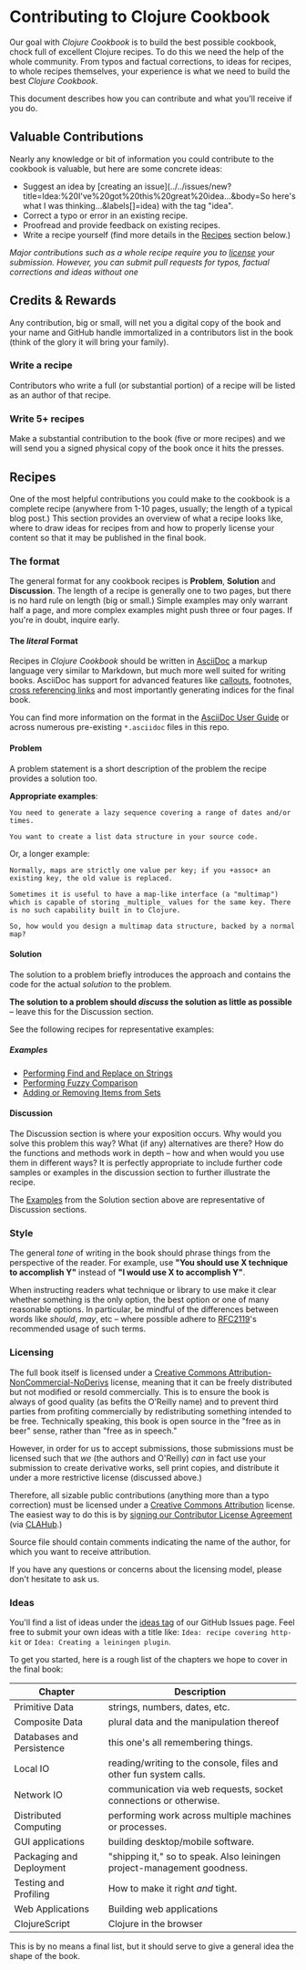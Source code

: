 # Contributing to Clojure Cookbook

Our goal with *Clojure Cookbook* is to build the best possible cookbook, chock full of excellent Clojure recipes. To do this we need the help of the whole community. From typos and factual corrections, to ideas for recipes, to whole recipes themselves, your experience is what we need to build the best *Clojure Cookbook*.

This document describes how you can contribute and what you'll receive if you do.

## Valuable Contributions

Nearly any knowledge or bit of information you could contribute to the cookbook is valuable, but here are some concrete ideas:

* Suggest an idea by [creating an issue](../../issues/new?title=Idea:%20I've%20got%20this%20great%20idea...&body=So here's what I was thinking...&labels[]=idea) with the tag "idea".
* Correct a typo or error in an existing recipe.
* Proofread and provide feedback on existing recipes.
* Write a recipe yourself (find more details in the [Recipes](#Recipes) section below.)

*Major contributions such as a whole recipe require you to [license](#licensing) your submission. However, you can submit pull requests for typos, factual corrections and ideas without one*

## Credits & Rewards

Any contribution, big or small, will net you a digital copy of the book and your name and GitHub handle immortalized in a contributors list in the book (think of the glory it will bring your family). 

### Write a recipe

Contributors who write a full (or substantial portion) of a recipe will be listed as an author of that recipe.

### Write 5+ recipes

Make a substantial contribution to the book (five or more recipes) and we will send you a signed physical copy of the book once it hits the presses.

## Recipes

One of the most helpful contributions you could make to the cookbook is a complete recipe (anywhere from 1-10 pages, usually; the length of a typical blog post.) This section provides an overview of what a recipe looks like, where to draw ideas for recipes from and how to properly license your content so that it may be published in the final book.

### The format

The general format for any cookbook recipes is **Problem**, **Solution** and **Discussion**. The length of a recipe is generally one to two pages, but there is no hard rule on length (big or small.) Simple examples may only warrant half a page, and more complex examples might push three or four pages. If you're in doubt, inquire early.

#### The *literal* Format

Recipes in *Clojure Cookbook* should be written in [AsciiDoc](http://www.methods.co.nz/asciidoc/) a markup language very similar to Markdown, but much more well suited for writing books. AsciiDoc has support for advanced features like [callouts](http://www.methods.co.nz/asciidoc/asciidoc.css-embedded.html#X105), footnotes, [cross referencing links](http://www.methods.co.nz/asciidoc/asciidoc.css-embedded.html#_internal_cross_references) and most importantly generating indices for the final book.

You can find more information on the format in the [AsciiDoc User Guide](http://www.methods.co.nz/asciidoc/asciidoc.css-embedded.html) or across numerous pre-existing `*.asciidoc` files in this repo.

#### Problem

A problem statement is a short description of the problem the recipe provides a solution too.

**Appropriate examples**:

```
You need to generate a lazy sequence covering a range of dates and/or times.
```

```
You want to create a list data structure in your source code.
```

Or, a longer example:

```
Normally, maps are strictly one value per key; if you +assoc+ an
existing key, the old value is replaced.

Sometimes it is useful to have a map-like interface (a "multimap")
which is capable of storing _multiple_ values for the same key. There
is no such capability built in to Clojure.

So, how would you design a multimap data structure, backed by a normal
map?
```

#### Solution

The solution to a problem briefly introduces the approach and contains the code for the actual *solution* to the problem.

**The solution to a problem should *discuss* the solution as little as possible** – leave this for the Discussion section.

See the following recipes for representative examples:

##### Examples

* [Performing Find and Replace on Strings](primitive-data/strings/find-and-replace/find-and-replace.asciidoc)
* [Performing Fuzzy Comparison](primitive-data/math/fuzzy-comparison/fuzzy-comparison.asciidoc)
* [Adding or Removing Items from Sets](composite-data/sets/adding-and-removing/adding-and-removing.asciidoc)

#### Discussion

The Discussion section is where your exposition occurs. Why would you solve this problem this way? What (if any) alternatives are there? How do the functions and methods work in depth – how and when would you use them in different ways? It is perfectly appropriate to include further code samples or examples in the discussion section to further illustrate the recipe.

The [Examples](#examples) from the Solution section above are representative of Discussion sections.

### Style

The general *tone* of writing in the book should phrase things from the perspective of the reader. For example, use **"You should use X technique to accomplish Y"** instead of **"I would use X to accomplish Y"**.

When instructing readers what technique or library to use make it clear whether something is the only option, the best option or one of many reasonable options. In particular, be mindful of the differences between words like *should*, *may*, etc – where possible adhere to [RFC2119](http://www.ietf.org/rfc/rfc2119.txt)'s recommended usage of such terms.

### Licensing

The full book itself is licensed under a [Creative Commons Attribution-NonCommercial-NoDerivs](http://creativecommons.org/licenses/by-nc-nd/3.0/) license, meaning that it can be freely distributed but not modified or resold commercially. This is to ensure the book is always of good quality (as befits the O'Reilly name) and to prevent third parties from profiting commercially by redistributing something intended to be free. Technically speaking, this book is open source in the "free as in beer" sense, rather than "free as in speech."

However, in order for us to accept submissions, those submissions must be licensed such that *we* (the authors and O'Reilly) *can* in fact use your submission to create derivative works, sell print copies, and distribute it under a more restrictive license (discussed above.)

Therefore, all sizable public contributions (anything more than a typo correction) must be licensed under a [Creative Commons Attribution](http://creativecommons.org/licenses/by/3.0/) license. The easiest way to do this is by [signing our Contributor License Agreement](http://www.clahub.com/agreements/clojure-cookbook/clojure-cookbook) (via [CLAHub](clahub.com).)

Source file should contain comments indicating the name of the author, for which you want to receive attribution.

If you have any questions or concerns about the licensing model, please don't hesitate to ask us.

### Ideas

You'll find a list of ideas under the [ideas tag](../../issues?labels=idea&milestone=&page=1&state=open) of our GitHub Issues page. Feel free to submit your own ideas with a title like: `Idea: recipe covering http-kit` or `Idea: Creating a leiningen plugin`. 

To get you started, here is a rough list of the chapters we hope to cover in the final book:

Chapter                   | Description
------------------------- | ------------------------------------------------------------------------
Primitive Data            | strings, numbers, dates, etc.
Composite Data            | plural data and the manipulation thereof
Databases and Persistence | this one's all remembering things.
Local IO                  | reading/writing to the console, files and other fun system calls.
Network IO                | communication via web requests, socket connections or otherwise.
Distributed Computing     | performing work across multiple machines or processes.
GUI applications          | building desktop/mobile software.
Packaging and Deployment  | "shipping it," so to speak. Also leiningen project-management goodness.
Testing and Profiling     | How to make it right *and* tight.
Web Applications          | Building web applications
ClojureScript             | Clojure in the browser

This is by no means a final list, but it should serve to give a general idea the shape of the book.
